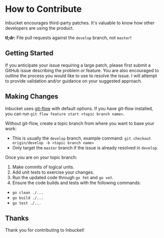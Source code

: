 How to Contribute
=================

Inbucket encourages third-party patches. It's valuable to know how other
developers are using the product.

**tl;dr:** File pull requests against the `develop` branch, not `master`!


## Getting Started

If you anticipate your issue requiring a large patch, please first submit a
GitHub issue describing the problem or feature. You are also encouraged to
outline the process you would like to use to resolve the issue. I will attempt
to provide validation and/or guidance on your suggested approach.


## Making Changes

Inbucket uses [git-flow] with default options.  If you have git-flow installed,
you can run `git flow feature start <topic branch name>`.

Without git-flow, create a topic branch from where you want to base your work:
  - This is usually the `develop` branch, example command:
    `git checkout origin/develop -b <topic branch name>`
  - Only target the `master` branch if the issue is already resolved in
    `develop`.

Once you are on your topic branch:

1. Make commits of logical units.
2. Add unit tests to exercise your changes.
3. Run the updated code through `go fmt` and `go vet`.
4. Ensure the code builds and tests with the following commands:
  - `go clean ./...`
  - `go build ./...`
  - `go test ./...`


## Thanks

Thank you for contributing to Inbucket!

[git-flow]: https://github.com/nvie/gitflow

